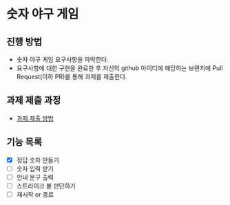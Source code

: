 # 숫자 야구 게임
## 진행 방법
* 숫자 야구 게임 요구사항을 파악한다.
* 요구사항에 대한 구현을 완료한 후 자신의 github 아이디에 해당하는 브랜치에 Pull Request(이하 PR)를 통해 과제를 제출한다.

## 과제 제출 과정
* [과제 제출 방법](https://github.com/next-step/nextstep-docs/tree/master/precourse)

## 기능 목록

- [x] 정답 숫자 만들기
- [ ] 숫자 입력 받기
- [ ] 안내 문구 출력
- [ ] 스트라이크 볼 판단하기
- [ ] 재시작 or 종료
